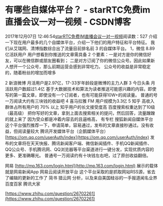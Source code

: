 # 有哪些自媒体平台？ - starRTC免费im直播会议一对一视频 - CSDN博客
2017年12月07日 12:46:54[starRTC免费IM直播会议一对一视频](https://me.csdn.net/elesos)阅读数：527
介绍一下现在用户最多的几个自媒体平台，介绍一下他们的用户特征和平台特征。
我们从艾瑞网、清博指数综合出了流量目前排名前 3 的自媒体平台。
1，微信
8.89 亿活跃用户
用户想看到你推送的文章需具备 2 个要素：一是对方是你的微信好友，可以在微信群或朋友圈看到；
二是对方订阅了你的微信公众号。因此如果新人想开一个公众号，那么前期运营会感到非常吃力。
公众号的收益是非常稳定的，随着粉丝的增加而增多

2 新浪微博
月活用户是2.97亿，17-33岁年龄段是微博的主力人群
3 今日头条
月活跃用户数超过1.4亿
基于大数据技术和算法为读者推送可能感兴趣的内容。即使写的第一篇文章，即使没有一个订阅者，也有可能获得10W+的阅读量。
普通的号一万阅读大约有三块钱的收益吧
4 喜马拉雅 FM
用户规模为3.3亿
5 知乎
高收入群体占所有用户的 70% 以上
知乎用户的长文接受度高
百度搜索权重达到了10级（最高级）
把你写好的文章，拿到上面去搜索相关的提问，然后回答，流量蹭蹭的就上来了
因为受众都是冲着内容去的且逼格高，
有专栏
搜狐新闻自媒体平台
这个平台强烈推荐一下，申请简单，容易通过，发布的文章直接秒通过。没有收益，但阅读量较大
腾讯开发媒体平台（企鹅媒体平台）
[https://om.qq.com/userAuth/index](https://om.qq.com/userAuth/index)
发布的文章将在天天快报、腾讯新闻客户端、微信新闻插件、手机QQ新闻插件、QQ公众号、手机腾讯网、QQ浏览器等平台渠道进行一键分发，实现优质内容的更多、更准确曝光。
普通号一万阅读约有十块钱左右吧，过了原创收益翻倍。

网易
[http://mp.163.com/login.html](http://mp.163.com/login.html)
展示的载体就是网易新闻App
网易云阅读开放平台
这个平台采取的是抓取网站RSS源，省去了编辑的更新的工作了
简书
猎云网
分析，以及来自美国硅谷的一手报道闻名业界
百度百家
腾讯大家



[https://www.zhihu.com/question/26702261](https://www.zhihu.com/question/26702261)
